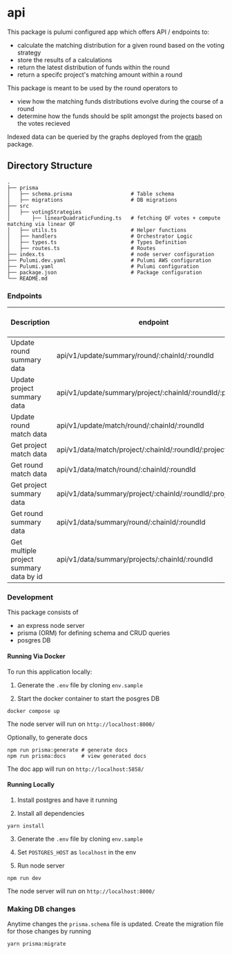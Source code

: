 # api

This package is pulumi configured app which offers API / endpoints to:

- calculate the matching distribution for a given round based on the voting strategy
- store the results of a calculations
- return the latest distribution of funds within the round
- return a specifc project's matching amount within a round

This package is meant to be used by the round operators to

- view how the matching funds distributions evolve during the course of a round
- determine how the funds should be split amongst the projects based on the votes recieved

Indexed data can be queried by the graphs deployed from the [graph](../graph) package.

## Directory Structure

```
.
├── prisma
│   ├── schema.prisma                   # Table schema
│   ├── migrations                      # DB migrations
├── src
│   ├── votingStrategies
│       ├── linearQuadraticFunding.ts   # fetching QF votes + compute matching via linear QF
│   ├── utils.ts                        # Helper functions
│   ├── handlers                        # Orchestrator Logic
│   ├── types.ts                        # Types Definition
│   ├── routes.ts                       # Routes
├── index.ts                            # node server configuration
├── Pulumi.dev.yaml                     # Pulumi AWS configuration
├── Pulumi.yaml                         # Pulumi configuration
├── package.json                        # Package configuration
└── README.md
```

### Endpoints

| Description                             | endpoint                                                   | request method | Query Params / Body      |
| --------------------------------------- | ---------------------------------------------------------- | -------------- | ------------------------ |
| Update round summary data               | api/v1/update/summary/round/:chainId/:roundId              | POST           | query: force             |
| Update project summary data             | api/v1/update/summary/project/:chainId/:roundId/:projectId | POST           | query: force             |
| Update round match data                 | api/v1/update/match/round/:chainId/:roundId                | POST           | query: force             |
| Get project match data                  | api/v1/data/match/project/:chainId/:roundId/:projectId     | GET            | query: force             |
| Get round match data                    | api/v1/data/match/round/:chainId/:roundId                  | GET            | query: force             |
| Get project summary data                | api/v1/data/summary/project/:chainId/:roundId/:projectId   | GET            | query: force             |
| Get round summary data                  | api/v1/data/summary/round/:chainId/:roundId                | GET            | query: force             |
| Get multiple project summary data by id | api/v1/data/summary/projects/:chainId/:roundId             | GET            | query: projectIds, force |

### Development

This package consists of

- an express node server
- prisma (ORM) for defining schema and CRUD queries
- posgres DB

#### Running Via Docker

To run this application locally:

1. Generate the `.env` file by cloning `env.sample`

2. Start the docker container to start the posgres DB

```shell
docker compose up
```

The node server will run on `http://localhost:8000/`

Optionally, to generate docs

```shell
npm run prisma:generate # generate docs
npm run prisma:docs     # view generated docs
```

The doc app will run on `http://localhost:5858/`

#### Running Locally

1. Install postgres and have it running

2. Install all dependencies

```
yarn install
```

3. Generate the `.env` file by cloning `env.sample`

4. Set `POSTGRES_HOST` as `localhost` in the env

5. Run node server

```
npm run dev
```

The node server will run on `http://localhost:8000/`

### Making DB changes

Anytime changes the `prisma.schema` file is updated.
Create the migration file for those changes by running

```
yarn prisma:migrate
```
